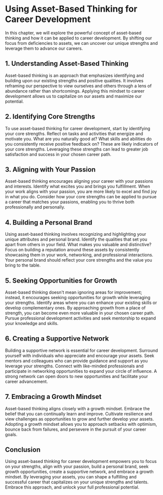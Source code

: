 Using Asset-Based Thinking for Career Development
==========================================================

In this chapter, we will explore the powerful concept of asset-based thinking and how it can be applied to career development. By shifting our focus from deficiencies to assets, we can uncover our unique strengths and leverage them to advance our careers.

**1. Understanding Asset-Based Thinking**
-----------------------------------------

Asset-based thinking is an approach that emphasizes identifying and building upon our existing strengths and positive qualities. It involves reframing our perspective to view ourselves and others through a lens of abundance rather than shortcomings. Applying this mindset to career development allows us to capitalize on our assets and maximize our potential.

**2. Identifying Core Strengths**
---------------------------------

To use asset-based thinking for career development, start by identifying your core strengths. Reflect on tasks and activities that energize and motivate you. What are you naturally good at? What skills and abilities do you consistently receive positive feedback on? These are likely indicators of your core strengths. Leveraging these strengths can lead to greater job satisfaction and success in your chosen career path.

**3. Aligning with Your Passion**
---------------------------------

Asset-based thinking encourages aligning your career with your passions and interests. Identify what excites you and brings you fulfillment. When your work aligns with your passion, you are more likely to excel and find joy in what you do. Consider how your core strengths can be applied to pursue a career that matches your passions, enabling you to thrive both professionally and personally.

**4. Building a Personal Brand**
--------------------------------

Using asset-based thinking involves recognizing and highlighting your unique attributes and personal brand. Identify the qualities that set you apart from others in your field. What makes you valuable and distinctive? Focus on building a reputation around these assets by consistently showcasing them in your work, networking, and professional interactions. Your personal brand should reflect your core strengths and the value you bring to the table.

**5. Seeking Opportunities for Growth**
---------------------------------------

Asset-based thinking doesn't mean ignoring areas for improvement; instead, it encourages seeking opportunities for growth while leveraging your strengths. Identify areas where you can enhance your existing skills or develop complementary ones. By approaching growth from a place of strength, you can become even more valuable in your chosen career path. Pursue professional development activities and seek mentorship to expand your knowledge and skills.

**6. Creating a Supportive Network**
------------------------------------

Building a supportive network is essential for career development. Surround yourself with individuals who appreciate and encourage your assets. Seek mentors and colleagues who can provide guidance and support as you leverage your strengths. Connect with like-minded professionals and participate in networking opportunities to expand your circle of influence. A strong network can open doors to new opportunities and facilitate your career advancement.

**7. Embracing a Growth Mindset**
---------------------------------

Asset-based thinking aligns closely with a growth mindset. Embrace the belief that you can continually learn and improve. Cultivate resilience and view challenges as opportunities to grow and further develop your assets. Adopting a growth mindset allows you to approach setbacks with optimism, bounce back from failures, and persevere in the pursuit of your career goals.

**Conclusion**
--------------

Using asset-based thinking for career development empowers you to focus on your strengths, align with your passion, build a personal brand, seek growth opportunities, create a supportive network, and embrace a growth mindset. By leveraging your assets, you can shape a fulfilling and successful career that capitalizes on your unique strengths and talents. Embrace this approach, and unlock your full professional potential.
